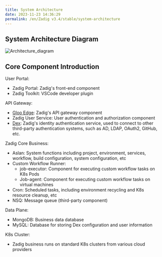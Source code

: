 ```yaml
---
title: System Architecture
date: 2023-11-23 14:36:29
permalink: /en/Zadig v3.4/stable/system-architecture
---
```


## System Architecture Diagram

![Architecture_diagram](../../_images/Zadig-System-Architecture_220.png)

## Core Component Introduction
User Portal:
- Zadig Portal: Zadig's front-end component
- Zadig Toolkit: VSCode developer plugin

API Gateway:
- [Gloo Edge](https://github.com/solo-io/gloo): Zadig's API gateway component
- Zadig User Service: User authentication and authorization component
- [Dex](https://github.com/dexidp/dex): Zadig's identity authentication service, used to connect to other third-party authentication systems, such as AD, LDAP, OAuth2, GitHub, etc.

Zadig Core Business:
- Aslan: System functions including project, environment, services, workflow, build configuration, system configuration, etc
- Custom Workflow Runner:
  - job-executor: Component for executing custom workflow tasks on K8s Pods
  - Job-agent: Component for executing custom workflow tasks on virtual machines
- Cron: Scheduled tasks, including environment recycling and K8s resource cleanup, etc
- NSQ: Message queue (third-party component)

Data Plane:
- MongoDB: Business data database
- MySQL: Database for storing Dex configuration and user information

K8s Cluster:
- Zadig business runs on standard K8s clusters from various cloud providers